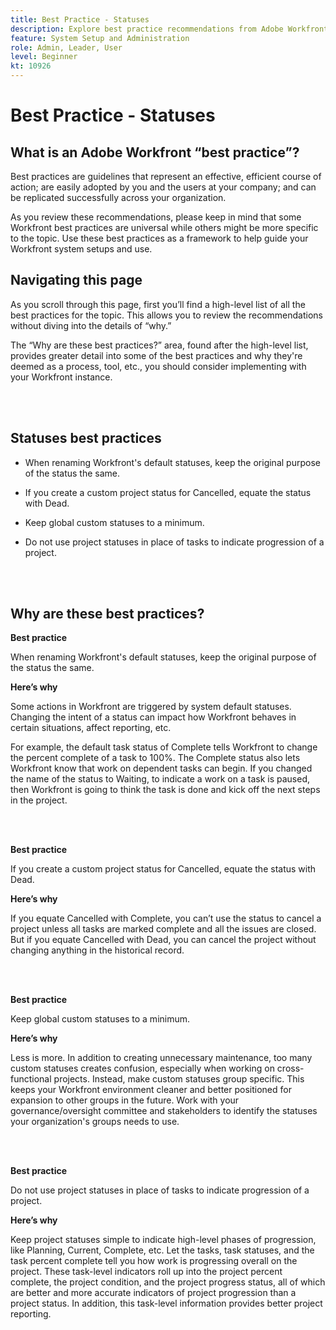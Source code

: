 ```yaml
---
title: Best Practice - Statuses
description: Explore best practice recommendations from Adobe Workfront experts about setting up, managing, and using Workfront statuses.
feature: System Setup and Administration
role: Admin, Leader, User
level: Beginner
kt: 10926
---
```


# Best Practice - Statuses

## What is an Adobe Workfront “best practice”? 

Best practices are guidelines that represent an effective, efficient course of action; are easily adopted by you and the users at your company; and can be replicated successfully across your organization. 

As you review these recommendations, please keep in mind that some Workfront best practices are universal while others might be more specific to the topic. Use these best practices as a framework to help guide your Workfront system setups and use.

## Navigating this page 

As you scroll through this page, first you’ll find a high-level list of all the best practices for the topic. This allows you to review the recommendations without diving into the details of “why.” 

The “Why are these best practices?” area, found after the high-level list, provides greater detail into some of the best practices and why they're deemed as a process, tool, etc., you should consider implementing with your Workfront instance. 

</br>
</br>

## Statuses best practices 

* When renaming Workfront's default statuses, keep the original purpose of the status the same. 

* If you create a custom project status for Cancelled, equate the status with Dead. 

* Keep global custom statuses to a minimum. 

* Do not use project statuses in place of tasks to indicate progression of a project. 


</br>
</br>



## Why are these best practices? 

**Best practice**

When renaming Workfront's default statuses, keep the original purpose of the status the same.

  

**Here’s why**

Some actions in Workfront are triggered by system default statuses. Changing the intent of a status can impact how Workfront behaves in certain situations, affect reporting, etc. 

 

For example, the default task status of Complete tells Workfront to change the percent complete of a task to 100%. The Complete status also lets Workfront know that work on dependent tasks can begin. If you changed the name of the status to Waiting, to indicate a work on a task is paused, then Workfront is going to think the task is done and kick off the next steps in the project. 

</br>
</br>



**Best practice**

If you create a custom project status for Cancelled, equate the status with Dead. 



**Here’s why**

If you equate Cancelled with Complete, you can’t use the status to cancel a project unless all tasks are marked complete and all the issues are closed. But if you equate Cancelled with Dead, you can cancel the project without changing anything in the historical record. 


</br>
</br>

**Best practice**

Keep global custom statuses to a minimum.  

  

**Here’s why**
 
Less is more. In addition to creating unnecessary maintenance, too many custom statuses creates confusion, especially when working on cross-functional projects. Instead, make custom statuses group specific. This keeps your Workfront environment cleaner and better positioned for expansion to other groups in the future. Work with your governance/oversight committee and stakeholders to identify the statuses your organization's groups needs to use. 


</br>
</br>

**Best practice**

Do not use project statuses in place of tasks to indicate progression of a project. 



**Here’s why**

Keep project statuses simple to indicate high-level phases of progression, like Planning, Current, Complete, etc. Let the tasks, task statuses, and the task percent complete tell you how work is progressing overall on the project. These task-level indicators roll up into the project percent complete, the project condition, and the project progress status, all of which are better and more accurate indicators of project progression than a project status. In addition, this task-level information provides better project reporting. 



